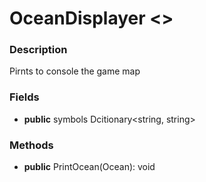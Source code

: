 # OceanDisplayer <<static>>

### Description

Pirnts to console the game map

### Fields

+ **public** symbols Dcitionary<string, string>

### Methods

+ **public** PrintOcean(Ocean): void
